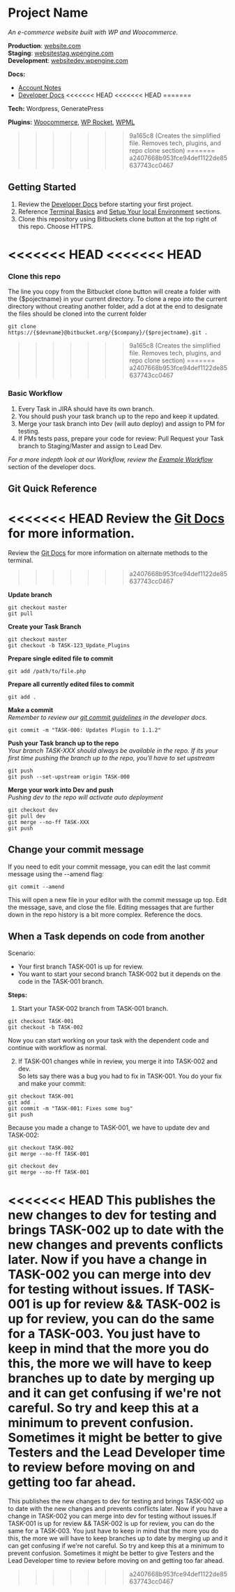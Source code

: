 # Project Name
<!-- Brief Description of the Website -->
*An e-commerce website built with WP and Woocommerce*. 

<!-- Quick Access Environment URLs -->
**Production**: [website.com](#)  
**Staging**: [websitestag.wpengine.com](#)  
**Development**: [websitedev.wpengine.com](#)

<!-- Quick Access Important Docs -->
**Docs:**
- [Account Notes](#)
- [Developer Docs](#)
<<<<<<< HEAD
<<<<<<< HEAD
=======

**Tech:** Wordpress, GeneratePress  

**Plugins:** [Woocommerce](#), [WP Rocket](#), [WPML](#)
>>>>>>> 9a165c8 (Creates the simplified file. Removes tech, plugins, and repo clone section)
=======
>>>>>>> a2407668b953fce94def1122de85637743cc0467
    
## Getting Started
1. Review the [Developer Docs](#) before starting your first project. 
2. Reference [Terminal Basics](#) and [Setup Your local Environment](#) sections.
3. Clone this repository using Bitbuckets clone button at the top right of this repo. Choose HTTPS. 

<<<<<<< HEAD
<<<<<<< HEAD
=======

### Clone this repo  
The line you copy from the Bitbucket clone button will create a folder with the {$pojectname} in your current directory. To clone a repo into the current directory without creating another folder, add a dot at the end to designate the files should be cloned into the current folder 

``` 
git clone https://{$devname}@bitbucket.org/{$company}/{$projectname}.git . 
```

>>>>>>> 9a165c8 (Creates the simplified file. Removes tech, plugins, and repo clone section)
=======
>>>>>>> a2407668b953fce94def1122de85637743cc0467
### Basic Workflow
1. Every Task in JIRA should have its own branch. 
2. You should push your task branch up to the repo and keep it updated. 
3. Merge your task branch into Dev (will auto deploy) and assign to PM for testing.
4. If PMs tests pass, prepare your code for review: Pull Request your Task branch to Staging/Master and assign to Lead Dev.

*For a more indepth look at our Workflow, review the [Example Workflow](#)* section of the developer docs.

## Git Quick Reference 
<<<<<<< HEAD
Review the [Git Docs](#) for more information.  
=======
Review the [Git Docs](#) for more information on alternate methods to the terminal.
>>>>>>> a2407668b953fce94def1122de85637743cc0467

**Update branch**
```
git checkout master
git pull
```

**Create your Task Branch**
```
git checkout master
git checkout -b TASK-123_Update_Plugins
```

**Prepare single edited file to commit**
```
git add /path/to/file.php 
```

**Prepare all currently edited files to commit**
```
git add .
```

**Make a commit**  
*Remember to review our [git commit guidelines](#) in the developer docs*.     
```
git commit -m "TASK-000: Updates Plugin to 1.1.2"
```

**Push your Task branch up to the repo**  
*Your branch TASK-XXX should always be available in the repo. If its your first time pushing the branch up to the repo, you'll have to set upstream*
```
git push
git push --set-upstream origin TASK-000
```

**Merge your work into Dev and push**  
*Pushing dev to the repo will activate auto deployment*
```
git checkout dev
git pull dev
git merge --no-ff TASK-XXX
git push
```

## Change your commit message  
If you need to edit your commit message, you can edit the last commit message using the --amend flag:     
```
git commit --amend
```   
This will open a new file in your editor with the commit message up top. Edit the message, save, and close the file. Editing messages that are further down in the repo history is a bit more complex. Reference the docs.  

## When a Task depends on code from another
Scenario:  
- Your first branch TASK-001 is up for review.
- You want to start your second branch TASK-002 but it depends on the code in the TASK-001 branch.

**Steps:**    
1. Start your TASK-002 branch from TASK-001 branch.  
```
git checkout TASK-001
git checkout -b TASK-002  
```  

Now you can start working on your task with the dependent code and continue with workflow as normal.

2. If TASK-001 changes while in review, you merge it into TASK-002 and dev.    
So lets say there was a bug you had to fix in TASK-001. You do your fix and make your commit:  
```    
git checkout TASK-001
git add .
git commit -m "TASK-001: Fixes some bug"  
git push
```  

Because you made a change to TASK-001, we have to update dev and TASK-002:  
```
git checkout TASK-002
git merge --no-ff TASK-001    

git checkout dev
git merge --no-ff TASK-001   
``` 

<<<<<<< HEAD
This publishes the new changes to dev for testing and brings TASK-002 up to date with the new changes and prevents conflicts later. Now if you have a change in TASK-002 you can merge into dev for testing without issues. If TASK-001 is up for review && TASK-002 is up for review, you can do the same for a TASK-003.  You just have to keep in mind that the more you do this, the more we will have to keep branches up to date by merging up and it can get confusing if we're not careful. So try and keep this at a minimum to prevent confusion. Sometimes it might be better to give Testers and the Lead Developer time to review before moving on and getting too far ahead. 
=======
This publishes the new changes to dev for testing and brings TASK-002 up to date with the new changes and prevents conflicts later. Now if you have a change in TASK-002 you can merge into dev for testing without issues.If TASK-001 is up for review && TASK-002 is up for review, you can do the same for a TASK-003.  You just have to keep in mind that the more you do this, the more we will have to keep branches up to date by merging up and it can get confusing if we're not careful. So try and keep this at a minimum to prevent confusion. Sometimes it might be better to give Testers and the Lead Developer time to review before moving on and getting too far ahead. 
>>>>>>> a2407668b953fce94def1122de85637743cc0467




